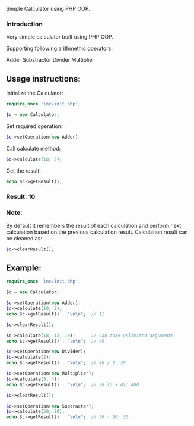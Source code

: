 Simple Calculator using PHP OOP.

### Introduction

Very simple calculator built using PHP OOP.

Supporting following arithmethic operators:

Adder
Substractor
Divider
Multiplier

## Usage instructions:
Initialize the Calculator:

```php
require_once 'inc/init.php';

$c = new Calculator;

```
Set required operation:
```php
$c->setOperation(new Adder);

```
Call calculate method:
```php
$c->calculate(10, 2);
```
Get the result:
```php
echo $c->getResult();
```
### Result: 10
### Note:

By default it remembers the result of each calculation and perform next calculation based on the previous calculation result.
Calculation result can be cleaned as:
```php
$c->clearResult();
```
## Example:

```php
require_once 'inc/init.php';

$c = new Calculator;

$c->setOperation(new Adder);
$c->calculate(10, 2);
echo $c->getResult() . "\n\n";  // 12

$c->clearResult();

$c->calculate(18, 12, 10);      // Can take unlimited arguments
echo $c->getResult() . "\n\n";  // 40

$c->setOperation(new Divider);
$c->calculate(2);
echo $c->getResult() . "\n\n";  // 40 / 2: 20

$c->setOperation(new Multiplier);
$c->calculate(5, 4);
echo $c->getResult() . "\n\n";  // 20 (5 x 4): 400

$c->clearResult();

$c->setOperation(new Subtractor);
$c->calculate(50, 20);
echo $c->getResult() . "\n\n";  // 50 - 20: 30

```
